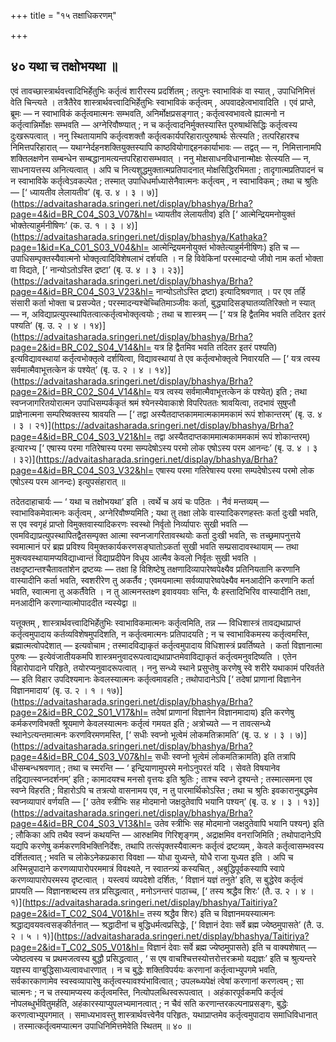 +++
title = "१५ तक्षाधिकरणम्"

+++

## ४० यथा च तक्षोभयथा ॥

एवं तावच्छास्त्रार्थवत्त्वादिभिर्हेतुभिः कर्तृत्वं शारीरस्य प्रदर्शितम् ; तत्पुनः स्वाभाविकं वा स्यात् , उपाधिनिमित्तं वेति चिन्त्यते । तत्रैतैरेव शास्त्रार्थवत्त्वादिभिर्हेतुभिः स्वाभाविकं कर्तृत्वम् , अपवादहेत्वभावादिति । एवं प्राप्ते, ब्रूमः — न स्वाभाविकं कर्तृत्वमात्मनः सम्भवति, अनिर्मोक्षप्रसङ्गात् ; कर्तृत्वस्वभावत्वे ह्यात्मनो न कर्तृत्वान्निर्मोक्षः सम्भवति — अग्नेरिवौष्ण्यात् ; न च कर्तृत्वादनिर्मुक्तस्यास्ति पुरुषार्थसिद्धिः कर्तृत्वस्य दुःखरूपत्वात् । ननु स्थितायामपि कर्तृत्वशक्तौ कर्तृत्वकार्यपरिहारात्पुरुषार्थः सेत्स्यति ; तत्परिहारश्च निमित्तपरिहारात् — यथाग्नेर्दहनशक्तियुक्तस्यापि काष्ठवियोगाद्दहनकार्याभावः — तद्वत् — न, निमित्तानामपि शक्तिलक्षणेन सम्बन्धेन सम्बद्धानामत्यन्तपरिहारासम्भवात् । ननु मोक्षसाधनविधानान्मोक्षः सेत्स्यति — न, साधनायत्तस्य अनित्यत्वात् । अपि च नित्यशुद्धमुक्तात्मप्रतिपादनात् मोक्षसिद्धिरभिमता ; तादृगात्मप्रतिपादनं च न स्वाभाविके कर्तृत्वेऽवकल्पेत ; तस्मात् उपाधिधर्माध्यासेनैवात्मनः कर्तृत्वम् , न स्वाभाविकम् ; तथा च श्रुतिः — [‘ ध्यायतीव लेलायतीव’ (बृ. उ. ४ । ३ । ७)](https://advaitasharada.sringeri.net/display/bhashya/Brha?page=4&id=BR_C04_S03_V07&hl= ध्यायतीव लेलायतीव) इति [‘ आत्मेन्द्रियमनोयुक्तं भोक्तेत्याहुर्मनीषिणः’ (क. उ. १ । ३ । ४)](https://advaitasharada.sringeri.net/display/bhashya/Kathaka?page=1&id=Ka_C01_S03_V04&hl= आत्मेन्द्रियमनोयुक्तं भोक्तेत्याहुर्मनीषिणः) इति च — उपाधिसम्पृक्तस्यैवात्मनो भोक्तृत्वादिविशेषलाभं दर्शयति । न हि विवेकिनां परस्मादन्यो जीवो नाम कर्ता भोक्ता वा विद्यते, [‘ नान्योऽतोऽस्ति द्रष्टा’ (बृ. उ. ४ । ३ । २३)](https://advaitasharada.sringeri.net/display/bhashya/Brha?page=4&id=BR_C04_S03_V23&hl= नान्योऽतोऽस्ति द्रष्टा) इत्यादिश्रवणात् । पर एव तर्हि संसारी कर्ता भोक्ता च प्रसज्येत ; परस्मादन्यश्चेच्चितिमाञ्जीवः कर्ता, बुद्ध्यादिसङ्घातव्यतिरिक्तो न स्यात् — न, अविद्याप्रत्युपस्थापितत्वात्कर्तृत्वभोक्तृत्वयोः ; तथा च शास्त्रम् — [‘ यत्र हि द्वैतमिव भवति तदितर इतरं पश्यति’ (बृ. उ. २ । ४ । १४)](https://advaitasharada.sringeri.net/display/bhashya/Brha?page=2&id=BR_C02_S04_V14&hl= यत्र हि द्वैतमिव भवति तदितर इतरं पश्यति) इत्यविद्यावस्थायां कर्तृत्वभोक्तृत्वे दर्शयित्वा, विद्यावस्थायां ते एव कर्तृत्वभोक्तृत्वे निवारयति — [‘ यत्र त्वस्य सर्वमात्मैवाभूत्तत्केन कं पश्येत्’ (बृ. उ. २ । ४ । १४)](https://advaitasharada.sringeri.net/display/bhashya/Brha?page=2&id=BR_C02_S04_V14&hl= यत्र त्वस्य सर्वमात्मैवाभूत्तत्केन कं पश्येत्) इति ; तथा स्वप्नजागरितयोरात्मन उपाधिसम्पर्ककृतं श्रमं श्येनस्येवाकाशे विपरिपततः श्रावयित्वा, तदभावं सुषुप्तौ प्राज्ञेनात्मना सम्परिष्वक्तस्य श्रावयति — [‘ तद्वा अस्यैतदाप्तकाममात्मकाममकामं रूपं शोकान्तरम्’ (बृ. उ. ४ । ३ । २१)](https://advaitasharada.sringeri.net/display/bhashya/Brha?page=4&id=BR_C04_S03_V21&hl= तद्वा अस्यैतदाप्तकाममात्मकाममकामं रूपं शोकान्तरम्) इत्यारभ्य [‘ एषास्य परमा गतिरेषास्य परमा सम्पदेषोऽस्य परमो लोक एषोऽस्य परम आनन्दः’ (बृ. उ. ४ । ३ । ३२)](https://advaitasharada.sringeri.net/display/bhashya/Brha?page=4&id=BR_C04_S03_V32&hl= एषास्य परमा गतिरेषास्य परमा सम्पदेषोऽस्य परमो लोक एषोऽस्य परम आनन्दः) इत्युपसंहारात् ॥

तदेतदाहाचार्यः — ‘ यथा च तक्षोभयथा’ इति । त्वर्थे च अयं चः पठितः । नैवं मन्तव्यम् — स्वाभाविकमेवात्मनः कर्तृत्वम् , अग्नेरिवौष्ण्यमिति ; यथा तु तक्षा लोके वास्यादिकरणहस्तः कर्ता दुःखी भवति, स एव स्वगृहं प्राप्तो विमुक्तवास्यादिकरणः स्वस्थो निर्वृतो निर्व्यापारः सुखी भवति — एवमविद्याप्रत्युपस्थापितद्वैतसम्पृक्त आत्मा स्वप्नजागरितावस्थयोः कर्ता दुःखी भवति, सः तच्छ्रमापनुत्तये स्वमात्मानं परं ब्रह्म प्रविश्य विमुक्तकार्यकरणसङ्घातोऽकर्ता सुखी भवति सम्प्रसादावस्थायाम् — तथा मुक्त्यवस्थायामप्यविद्याध्वान्तं विद्याप्रदीपेन विधूय आत्मैव केवलो निर्वृतः सुखी भवति । तक्षदृष्टान्तश्चैतावतांशेन द्रष्टव्यः — तक्षा हि विशिष्टेषु तक्षणादिव्यापारेष्वपेक्ष्यैव प्रतिनियतानि करणानि वास्यादीनि कर्ता भवति, स्वशरीरेण तु अकर्तैव ; एवमयमात्मा सर्वव्यापारेष्वपेक्ष्यैव मनआदीनि करणानि कर्ता भवति, स्वात्मना तु अकर्तैवेति । न तु आत्मनस्तक्ष्ण इवावयवाः सन्ति, यैः हस्तादिभिरिव वास्यादीनि तक्षा, मनआदीनि करणान्यात्मोपाददीत न्यस्येद्वा ॥

यत्तूक्तम् , शास्त्रार्थवत्त्वादिभिर्हेतुभिः स्वाभाविकमात्मनः कर्तृत्वमिति, तन्न — विधिशास्त्रं तावद्यथाप्राप्तं कर्तृत्वमुपादाय कर्तव्यविशेषमुपदिशति, न कर्तृत्वमात्मनः प्रतिपादयति ; न च स्वाभाविकमस्य कर्तृत्वमस्ति, ब्रह्मात्मत्वोपदेशात् — इत्यवोचाम ; तस्मादविद्याकृतं कर्तृत्वमुपादाय विधिशास्त्रं प्रवर्तिष्यते । कर्ता विज्ञानात्मा पुरुषः — इत्येवंजातीयकमपि शास्त्रमनुवादरूपत्वाद्यथाप्राप्तमेवाविद्याकृतं कर्तृत्वमनुवदिष्यति । एतेन विहारोपादाने परिहृते, तयोरप्यनुवादरूपत्वात् । ननु सन्ध्ये स्थाने प्रसुप्तेषु करणेषु स्वे शरीरे यथाकामं परिवर्तते — इति विहार उपदिश्यमानः केवलस्यात्मनः कर्तृत्वमावहति ; तथोपादानेऽपि [‘ तदेषां प्राणानां विज्ञानेन विज्ञानमादाय’ (बृ. उ. २ । १ । १७)](https://advaitasharada.sringeri.net/display/bhashya/Brha?page=2&id=BR_C02_S01_V17&hl= तदेषां प्राणानां विज्ञानेन विज्ञानमादाय) इति करणेषु कर्मकरणविभक्ती श्रूयमाणे केवलस्यात्मनः कर्तृत्वं गमयत इति ; अत्रोच्यते — न तावत्सन्ध्ये स्थानेऽत्यन्तमात्मनः करणविरमणमस्ति, [‘ सधीः स्वप्नो भूत्वेमं लोकमतिक्रामति’ (बृ. उ. ४ । ३ । ७)](https://advaitasharada.sringeri.net/display/bhashya/Brha?page=4&id=BR_C04_S03_V07&hl= सधीः स्वप्नो भूत्वेमं लोकमतिक्रामति) इति तत्रापि धीसम्बन्धश्रवणात् ; तथा च स्मरन्ति — ‘ इन्द्रियाणामुपरमे मनोऽनुपरतं यदि । सेवते विषयानेव तद्विद्यात्स्वप्नदर्शनम्’ इति ; कामादयश्च मनसो वृत्तयः इति श्रुतिः ; ताश्च स्वप्ने दृश्यन्ते ; तस्मात्समना एव स्वप्ने विहरति ; विहारोऽपि च तत्रत्यो वासनामय एव, न तु पारमार्थिकोऽस्ति ; तथा च श्रुतिः इवकारानुबद्धमेव स्वप्नव्यापारं वर्णयति — [‘ उतेव स्त्रीभिः सह मोदमानो जक्षदुतेवापि भयानि पश्यन्’ (बृ. उ. ४ । ३ । १३)](https://advaitasharada.sringeri.net/display/bhashya/Brha?page=4&id=BR_C04_S03_V13&hl= उतेव स्त्रीभिः सह मोदमानो जक्षदुतेवापि भयानि पश्यन्) इति ; लौकिका अपि तथैव स्वप्नं कथयन्ति — आरुक्षमिव गिरिशृङ्गम् , अद्राक्षमिव वनराजिमिति ; तथोपादानेऽपि यद्यपि करणेषु कर्मकरणविभक्तिनिर्देशः, तथापि तत्संपृक्तस्यैवात्मनः कर्तृत्वं द्रष्टव्यम् , केवले कर्तृत्वासम्भवस्य दर्शितत्वात् ; भवति च लोकेऽनेकप्रकारा विवक्षा — योधा युध्यन्ते, योधै राजा युध्यत इति । अपि च अस्मिन्नुपादाने करणव्यापारोपरममात्रं विवक्ष्यते, न स्वातन्त्र्यं कस्यचित् , अबुद्धिपूर्वकस्यापि स्वापे करणव्यापारोपरमस्य दृष्टत्वात् । यस्त्वयं व्यपदेशो दर्शितः, ‘ विज्ञानं यज्ञं तनुते’ इति, स बुद्धेरेव कर्तृत्वं प्रापयति — विज्ञानशब्दस्य तत्र प्रसिद्धत्वात् , मनोऽनन्तरं पाठाच्च, [‘ तस्य श्रद्धैव शिरः’ (तै. उ. २ । ४ । १)](https://advaitasharada.sringeri.net/display/bhashya/Taitiriya?page=2&id=T_C02_S04_V01&hl= तस्य श्रद्धैव शिरः) इति च विज्ञानमयस्यात्मनः श्रद्धाद्यवयवत्वसङ्कीर्तनात् — श्रद्धादीनां च बुद्धिधर्मत्वप्रसिद्धेः, [‘ विज्ञानं देवाः सर्वे ब्रह्म ज्येष्ठमुपासते’ (तै. उ. २ । ५ । १)](https://advaitasharada.sringeri.net/display/bhashya/Taitiriya?page=2&id=T_C02_S05_V01&hl= विज्ञानं देवाः सर्वे ब्रह्म ज्येष्ठमुपासते) इति च वाक्यशेषात् — ज्येष्ठत्वस्य च प्रथमजत्वस्य बुद्धौ प्रसिद्धत्वात् , ‘ स एष वाचश्चित्तस्योत्तरोत्तरक्रमो यद्यज्ञः’ इति च श्रुत्यन्तरे यज्ञस्य वाग्बुद्धिसाध्यत्वावधारणात् । न च बुद्धेः शक्तिविपर्ययः करणानां कर्तृत्वाभ्युपगमे भवति, सर्वकारकाणामेव स्वस्वव्यापारेषु कर्तृत्वस्यावश्यंभावित्वात् ; उपलब्ध्यपेक्षं त्वेषां करणानां करणत्वम् ; सा चात्मनः ; न च तस्यामप्यस्य कर्तृत्वमस्ति, नित्योपलब्धिस्वरूपत्वात् । अहंकारपूर्वकमपि कर्तृत्वं नोपलब्धुर्भवितुमर्हति, अहंकारस्याप्युपलभ्यमानत्वात् ; न चैवं सति करणान्तरकल्पनाप्रसङ्गः, बुद्धेः करणत्वाभ्युपगमात् । समाध्यभावस्तु शास्त्रार्थवत्त्वेनैव परिहृतः, यथाप्राप्तमेव कर्तृत्वमुपादाय समाधिविधानात् । तस्मात्कर्तृत्वमप्यात्मन उपाधिनिमित्तमेवेति स्थितम् ॥ ४० ॥
